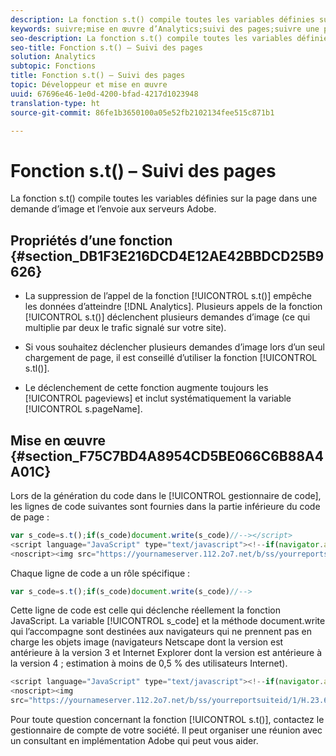 ```yaml
---
description: La fonction s.t() compile toutes les variables définies sur la page dans une demande d’image et l’envoie aux serveurs Adobe.
keywords: suivre;mise en œuvre d’Analytics;suivi des pages;suivre une page
seo-description: La fonction s.t() compile toutes les variables définies sur la page dans une demande d’image et l’envoie aux serveurs Adobe.
seo-title: Fonction s.t() – Suivi des pages
solution: Analytics
subtopic: Fonctions
title: Fonction s.t() – Suivi des pages
topic: Développeur et mise en œuvre
uuid: 67696e46-1e0d-4200-bfad-4217d1023948
translation-type: ht
source-git-commit: 86fe1b3650100a05e52fb2102134fee515c871b1

---
```



# Fonction s.t() – Suivi des pages

La fonction s.t() compile toutes les variables définies sur la page dans une demande d’image et l’envoie aux serveurs Adobe.

## Propriétés d’une fonction {#section_DB1F3E216DCD4E12AE42BBDCD25B9626}

* La suppression de l’appel de la fonction [!UICONTROL s.t()] empêche les données d’atteindre [!DNL Analytics]. Plusieurs appels de la fonction [!UICONTROL s.t()] déclenchent plusieurs demandes d’image (ce qui multiplie par deux le trafic signalé sur votre site).

* Si vous souhaitez déclencher plusieurs demandes d’image lors d’un seul chargement de page, il est conseillé d’utiliser la fonction [!UICONTROL s.tl()].
* Le déclenchement de cette fonction augmente toujours les [!UICONTROL pageviews] et inclut systématiquement la variable [!UICONTROL s.pageName].

## Mise en œuvre {#section_F75C7BD4A8954CD5BE066C6B88A4A01C}

Lors de la génération du code dans le [!UICONTROL gestionnaire de code], les lignes de code suivantes sont fournies dans la partie inférieure du code de page :

```js
var s_code=s.t();if(s_code)document.write(s_code)//--></script> 
<script language="JavaScript" type="text/javascript"><!--if(navigator.appVersion.indexOf('MSIE')>=0)document.write(unescape('%3C')+'\!-'+'-')//--></script> 
<noscript><img src="https://yournameserver.112.2o7.net/b/ss/yourreportsuiteid/1/H.23.6--NS/0" height="1" width="1" border="0" alt="" /></noscript> 
```

Chaque ligne de code a un rôle spécifique :

```js
var s_code=s.t();if(s_code)document.write(s_code)//-->
```

Cette ligne de code est celle qui déclenche réellement la fonction JavaScript. La variable [!UICONTROL s_code] et la méthode document.write qui l’accompagne sont destinées aux navigateurs qui ne prennent pas en charge les objets image (navigateurs Netscape dont la version est antérieure à la version 3 et Internet Explorer dont la version est antérieure à la version 4 ; estimation à moins de 0,5 % des utilisateurs Internet).

```js
<script language="JavaScript" type="text/javascript"><!--if(navigator.appVersion.indexOf('MSIE')>=0)document.write(unescape('%3C')+'\!-'+'-')//--></script> 
<noscript><img  
src="https://yournameserver.112.2o7.net/b/ss/yourreportsuiteid/1/H.23.6--NS/0" height="1" width="1" border="0" alt="" />
```

Pour toute question concernant la fonction [!UICONTROL s.t()], contactez le gestionnaire de compte de votre société. Il peut organiser une réunion avec un consultant en implémentation Adobe qui peut vous aider.

